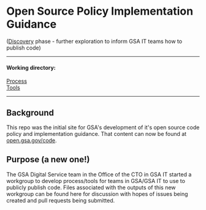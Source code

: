 # Open Source Policy Implementation Guidance
([Discovery](https://18f.gsa.gov/dashboard/stages/) phase - further exploration to inform GSA IT teams how to publish code)

---

#### Working directory:  
[Process](https://github.com/GSA/GSAOpenSourcePolicy/blob/master/Process.md)  
[Tools](https://github.com/GSA/GSAOpenSourcePolicy/blob/master/Tools.md)

---

## Background
This repo was the initial site for GSA's development of it's open source code policy and implementation guidance.  That content can now be found at [open.gsa.gov/code](https://open.gsa.gov/code/).

## Purpose (a new one!)
The GSA Digital Service team in the Office of the CTO in GSA IT started a workgroup to develop process/tools for teams in GSA/GSA IT to use to publicly publish code.  Files associated with the outputs of this new workgroup can be found here for discussion with hopes of issues being created and pull requests being submitted.
